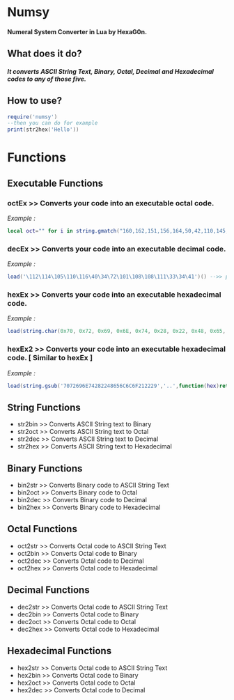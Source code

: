 # Numsy
#### Numeral System Converter in Lua by HexaG0n.

What does it do?
--
##### It converts *ASCII String Text, Binary, Octal, Decimal and Hexadecimal codes* to any of those five.

How to use?
--
```lua
require('numsy')
--then you can do for example
print(str2hex('Hello'))
```

# Functions

Executable Functions
--

### octEx >> Converts your code into an executable octal code.
*Example :*
```lua
local oct="" for i in string.gmatch("160,162,151,156,164,50,42,110,145,154,154,157,41,42,51", "([^,]+)") do oct=oct..string.char(tonumber(i, 8)) end load(oct)() -->> print("Hello!")
```

### decEx >> Converts your code into an executable decimal code.
*Example :*
```lua
load('\112\114\105\110\116\40\34\72\101\108\108\111\33\34\41')() -->> print("Hello!")
```

### hexEx >> Converts your code into an executable hexadecimal code.
*Example :*
```lua
load(string.char(0x70, 0x72, 0x69, 0x6E, 0x74, 0x28, 0x22, 0x48, 0x65, 0x6C, 0x6C, 0x6F, 0x21, 0x22, 0x29))() -->> print("Hello!")
```

### hexEx2 >> Converts your code into an executable hexadecimal code. [ Similar to hexEx ]
*Example :*
```lua
load(string.gsub('7072696E74282248656C6C6F212229','..',function(hex)return string.char(tonumber(hex,16))end))() -->> print("Hello!")
```

String Functions
--

- str2bin >> Converts ASCII String text to Binary
- str2oct >> Converts ASCII String text to Octal
- str2dec >> Converts ASCII String text to Decimal
- str2hex >> Converts ASCII String text to Hexadecimal

Binary Functions
--

- bin2str >> Converts Binary code to ASCII String Text
- bin2oct >> Converts Binary code to Octal
- bin2dec >> Converts Binary code to Decimal
- bin2hex >> Converts Binary code to Hexadecimal

Octal Functions
--

- oct2str >> Converts Octal code to ASCII String Text
- oct2bin >> Converts Octal code to Binary
- oct2dec >> Converts Octal code to Decimal
- oct2hex >> Converts Octal code to Hexadecimal

Decimal Functions
--

- dec2str >> Converts Octal code to ASCII String Text
- dec2bin >> Converts Octal code to Binary
- dec2oct >> Converts Octal code to Octal
- dec2hex >> Converts Octal code to Hexadecimal

Hexadecimal Functions
--

- hex2str >> Converts Octal code to ASCII String Text
- hex2bin >> Converts Octal code to Binary
- hex2oct >> Converts Octal code to Octal
- hex2dec >> Converts Octal code to Decimal
